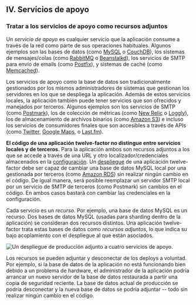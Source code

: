 ## IV. Servicios de apoyo
### Tratar a los servicios de apoyo como recursos adjuntos

Un *servicio de apoyo* es cualquier servicio que la aplicación consume a través de la red como parte de sus operaciones habituales. Algunos ejemplos son las bases de datos (como [MySQL](http://dev.mysql.com/) o [CouchDB](http://couchdb.apache.org/)), los sistemas de mensajes/colas (como [RabbitMQ](http://www.rabbitmq.com/) o [Beanstalkd](http://kr.github.com/beanstalkd/)), los servicios de SMTP para envío de emails (como [Postfix](http://www.postfix.org/)), y sistemas de caché (como [Memcached](http://memcached.org/)).

Los servicios de apoyo como la base de datos son tradicionalmente gestionados por los mismos administradores de sistemas que gestionan los servidores en los que se despliega la aplicación. Además de estos servicios locales, la aplicación también puede tener servicios que son ofrecidos y manejados por terceros. Algunos ejemplos son los servicios de SMTP (como [Postmark](http://postmarkapp.com/)), los de colección de métricas (como [New Relic](http://newrelic.com/) o [Loggly](http://www.loggly.com/)), los de almacenamiento de archivos binarios (como [Amazon S3](http://aws.amazon.com/s3/)) e incluso los servicios de consumidores finales que son accesibles a través de APIs (como [Twitter](http://dev.twitter.com/), [Google Maps](http://code.google.com/apis/maps/index.html), o [Last.fm](http://www.last.fm/api)).

**El código de una aplicación twelve-factor no distingue entre servicios locales y de terceros.** Para la aplicación ambos son recursos adjuntos a los que se accede a través de una URL y otro localizador/credenciales almacenados en la [configuración](./config). Un [despliegue](./codebase) de una aplicación twelve-factor debe ser capaz de cambiar una base de datos MySQL local por una gestionada por terceros (como [Amazon RDS](http://aws.amazon.com/rds/)) sin realizar ningún cambio en el código. De igual manera, será posible reemplazar un servidor SMTP local por un servicio de SMTP de terceros (como Postmark) sin cambios en el código. En ambos casos bastará con cambiar las credenciales en la configuración.

Cada servicio es un *recurso*. Por ejemplo, una base de datos MySQL es un recurso. Dos bases de datos MySQL (usadas para sharding dentro de la aplicación) se consideran dos recursos distintos. Una aplicación twelve-factor trata estas bases de datos como *recursos adjuntos*, lo que indica su bajo acoplamiento con el despliegue al que están asociados.

<img src="/images/attached-resources.png" class="full" alt="Un despliegue de producción adjunto a cuatro servicios de apoyo." />

Los recursos se pueden adjuntar y desconectar de los deploys a voluntad. Por ejemplo, si la base de datos de la aplicación no está funcionando bien debido a un problema de hardware, el administrador de la aplicación podría arrancar un nuevo servidor de la base de datos restaurada a partir una copia de seguridad reciente. La base de datos actual de producción se podría desconectar y la nueva base de datos se podría adjuntar -- todo sin realizar ningún cambio en el código.
